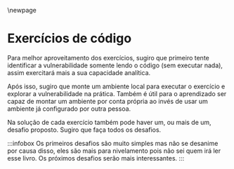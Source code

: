 \newpage

# Exercícios de código

Para melhor aproveitamento dos exercícios, sugiro que primeiro tente identificar a vulnerabilidade
somente lendo o código (sem executar nada), assim exercitará mais a sua capacidade analítica.

Após isso, sugiro que monte um ambiente local para executar o exercício e explorar a vulnerabilidade
na prática. Também é útil para o aprendizado ser capaz de montar um ambiente por conta própria ao invés
de usar um ambiente já configurado por outra pessoa.

Na solução de cada exercício também pode haver um, ou mais de um, desafio proposto. Sugiro que faça
todos os desafios.

:::infobox
Os primeiros desafios são muito simples mas não se desanime por causa disso, eles são mais para
nivelamento pois não sei quem irá ler esse livro. Os próximos desafios serão mais interessantes.
:::
